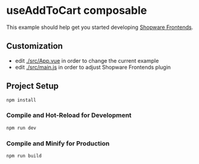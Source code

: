# useAddToCart composable

This example should help get you started developing [Shopware Frontends](https://github.com/shopware/frontends).


## Customization

- edit [./src/App.vue](./src/App.vue) in order to change the current example 
- edit [./src/main.js](./src/main.js) in order to adjust Shopware Frontends plugin


## Project Setup

```sh
npm install
```

### Compile and Hot-Reload for Development

```sh
npm run dev
```

### Compile and Minify for Production

```sh
npm run build
```
